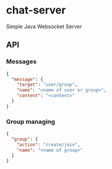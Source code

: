 # chat-server
Simple Java Websocket Server

## API
### Messages
```json
{
  "message": {
    "target": "user/group",
    "name": "<name of user or group>",
    "content": "<content>"
  }
}
```
### Group managing
```json
{
  "group": {
    "action": "create/join",
    "name": "<name of group>"
  }
}
```

